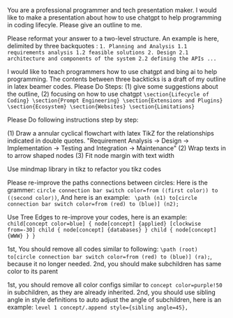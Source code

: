 You are a professional programmer and tech presentation maker.
I would like to make a presentation about how to use chatgpt to help programming in coding lifecyle. Please give an outline to me.


Please reformat your answer to a two-level structure. An example is here, delimited by three backquotes : ```1. Planning and Analysis 1.1 requirements analysis 1.2 feasible solutions 2. Design 2.1 architecture and components of the system 2.2 defining the APIs ... ```


I would like to teach programmers how to use chatgpt and bing ai to help programming. The contents between three backticks is a draft of my outline in latex beamer codes. Please Do Steps: (1) give some suggestions about the outline, (2) focusing on how to use chatgpt ```\section{Lifecycle of Coding} \section{Prompt Engineering} \section{Extensions and Plugins} \section{Ecosystem} \section{Websites} \section{Limitations}```

Please Do following instructions step by step:

(1) Draw a annular cyclical flowchart with latex TikZ for the relationships indicated in double quotes. "Requirement Analysis -> Design -> Implementation -> Testing and Integration -> Maintenance"
(2) Wrap texts in to arrow shaped nodes
(3) Fit node margin with text width

Use mindmap library in tikz to refactor you tikz codes

Please re-improve the paths connections between circles: Here is the grammer: `circle connection bar switch color=from (⟨first color⟩) to (⟨second color⟩)`, And here is an example: ` \path (n1) to[circle connection bar switch color=from (red) to (blue)] (n2);`

Use Tree Edges to re-improve your codes, here is an example: ``` child[concept color=blue] { node[concept] {applied} [clockwise from=-30] child { node[concept] {databases} } child { node[concept] {WWW} } } ```

1st, You should remove all codes similar to following: ```\path (root) to[circle connection bar switch color=from (red) to (blue)] (ra);```, because it no longer needed. 2nd, you should make subchildren has same color to its parent

1st, you should remove all color configs similar to ```concept color=purple!50``` in subchildren, as they are already inherited. 2nd, you should use sibling angle in style definitions to auto adjust the angle of subchildren, here is an example: ```level 1 concept/.append style={sibling angle=45},```